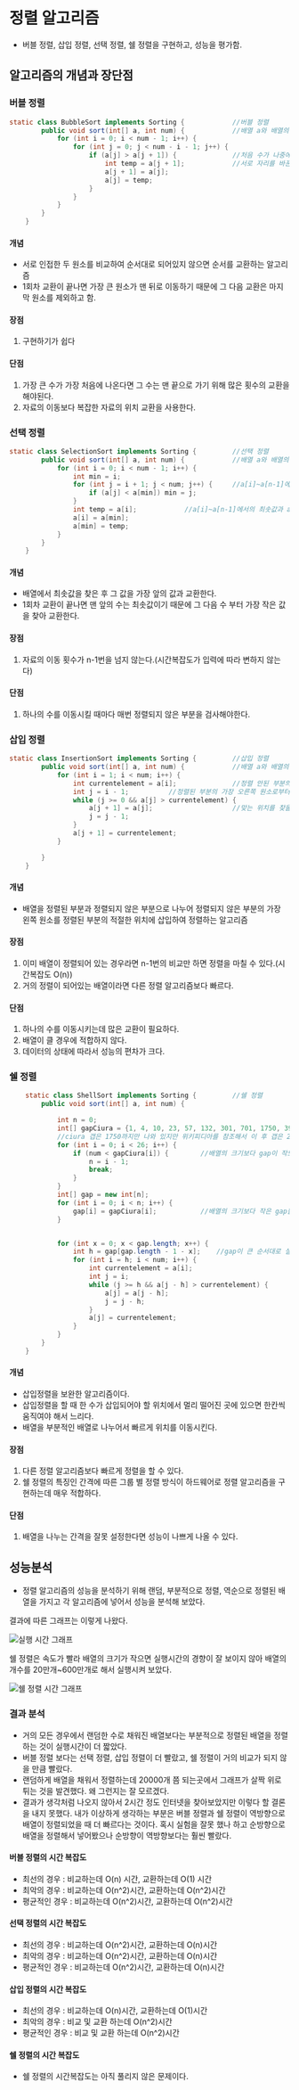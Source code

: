 # 정렬 알고리즘

- 버블 정렬, 삽입 정렬, 선택 정렬, 쉘 정렬을 구현하고, 성능을 평가함.

## 알고리즘의 개념과 장단점

### 버블 정렬

```java
static class BubbleSort implements Sorting {        	//버블 정렬
        public void sort(int[] a, int num) {			//배열 a와 배열의 길이를 입력받음
            for (int i = 0; i < num - 1; i++) {			
                for (int j = 0; j < num - i - 1; j++) {
                    if (a[j] > a[j + 1]) {				//처음 수가 나중에 있는 수보다 크면
                        int temp = a[j + 1];			//서로 자리를 바꾼다
                        a[j + 1] = a[j];
                        a[j] = temp;
                    }
                }
            }
        }
    }
```

#### 개념

- 서로 인접한 두 원소를 비교하여 순서대로 되어있지 않으면 순서를 교환하는 알고리즘
- 1회차 교환이 끝나면 가장 큰 원소가 맨 뒤로 이동하기 때문에 그 다음 교환은 마지막 원소를 제외하고 함.

#### 장점

1. 구현하기가 쉽다

#### 단점

1. 가장 큰 수가 가장 처음에 나온다면 그 수는 맨 끝으로 가기 위해 많은 횟수의 교환을 해야된다.
2. 자료의 이동보다 복잡한 자료의 위치 교환을 사용한다.



### 선택 정렬

```java
static class SelectionSort implements Sorting {     	//선택 정렬
        public void sort(int[] a, int num) {			//배열 a와 배열의 길이를 입력받음
            for (int i = 0; i < num - 1; i++) {
                int min = i;							
                for (int j = i + 1; j < num; j++) {		//a[i]~a[n-1]에서 최솟값을 찾는다.
                    if (a[j] < a[min]) min = j;
                }
                int temp = a[i];			//a[i]~a[n-1]에서의 최솟값과 a[i]와 위치를 바꾼다	
                a[i] = a[min];
                a[min] = temp;
            }
        }
    }
```

#### 개념

- 배열에서 최솟값을 찾은 후 그 값을 가장 앞의 값과 교환한다.
- 1회차 교환이 끝나면 맨 앞의 수는 최솟값이기 때문에 그 다음 수 부터 가장 작은 값을 찾아 교환한다.

#### 장점

1. 자료의 이동 횟수가 n-1번을 넘지 않는다.(시간복잡도가 입력에 따라 변하지 않는다)

#### 단점 

1. 하나의 수를 이동시킬 때마다 매번 정렬되지 않은 부분을 검사해야한다.



### 삽입 정렬

```java
static class InsertionSort implements Sorting {     	//삽입 정렬
        public void sort(int[] a, int num) {			//배열 a와 배열의 길이를 입력받음
            for (int i = 1; i < num; i++) {
                int currentelement = a[i];				//정렬 안된 부분의 가장 왼쪽원소
                int j = i - 1;			//정렬된 부분의 가장 오른쪽 원소로부터 왼쪽 방향으로 삽입할 곳을 탐색
                while (j >= 0 && a[j] > currentelement) {
                    a[j + 1] = a[j];					//맞는 위치를 찾을 때 까지 자리 이동
                    j = j - 1;
                }
                a[j + 1] = currentelement;
            }

        }
    }
```

#### 개념

- 배열을 정렬된 부분과 정렬되지 않은 부분으로 나누어 정렬되지 않은 부분의 가장 왼쪽 원소를 정렬된 부분의 적절한 위치에 삽입하여 정렬하는 알고리즘

#### 장점

1. 이미 배열이 정렬되어 있는 경우라면 n-1번의 비교만 하면 정렬을 마칠 수 있다.(시간복잡도 O(n))
2. 거의 정렬이 되어있는 배열이라면 다른 정렬 알고리즘보다 빠르다.

#### 단점

1. 하나의 수를 이동시키는데 많은 교환이 필요하다.
2. 배열이 클 경우에 적합하지 않다.
3. 데이터의 상태에 따라서 성능의 편차가 크다.



### 쉘 정렬

```java
    static class ShellSort implements Sorting {         //쉘 정렬
        public void sort(int[] a, int num) {

            int n = 0;
            int[] gapCiura = {1, 4, 10, 23, 57, 132, 301, 701, 1750, 3937, 8858, 19930, 44842, 100894, 227011,510774, 1149241, 2585792, 5818032, 13090572, 29453787, 66271020, 149109795, 335497038, 754868335, 1698453753};     
            //ciura 갭은 1750까지만 나와 있지만 위키피디아를 참조해서 이 후 갭은 2.25씩 곱해서 정수형의 최대치인 21억 밑에 있는 1698453753까지만 고려했다.
            for (int i = 0; i < 26; i++) {
                if (num < gapCiura[i]) {        //배열의 크기보다 gap이 작도록 설정해주었다.
                    n = i - 1;
                    break;
                }
            }
            int[] gap = new int[n];
            for (int i = 0; i < n; i++) {
                gap[i] = gapCiura[i];           //배열의 크기보다 작은 gap들만 모아놓은 배열을 만들었다.
            }


            for (int x = 0; x < gap.length; x++) {
                int h = gap[gap.length - 1 - x];    //gap이 큰 순서대로 실행해주었다.
                for (int i = h; i < num; i++) {
                    int currentelement = a[i];
                    int j = i;
                    while (j >= h && a[j - h] > currentelement) {
                        a[j] = a[j - h];
                        j = j - h;
                    }
                    a[j] = currentelement;
                }
            }
        }
    }
```

#### 개념

- 삽입정렬을 보완한 알고리즘이다.
- 삽입정렬을 할 때 한 수가 삽입되어야 할 위치에서 멀리 떨어진 곳에 있으면 한칸씩 움직여야 해서 느리다. 
- 배열을 부분적인 배열로 나누어서 빠르게 위치를 이동시킨다.

#### 장점

1. 다른 정렬 알고리즘보다 빠르게 정렬을 할 수 있다.
2. 쉘 정렬의 특징인 간격에 따른 그룹 별 정렬 방식이 하드웨어로 정렬 알고리즘을 구현하는데 매우 적합하다.

#### 단점

1. 배열을 나누는 간격을 잘못 설정한다면 성능이 나쁘게 나올 수 있다.

## 성능분석

- 정렬 알고리즘의 성능을 분석하기 위해 랜덤, 부분적으로 정렬, 역순으로 정렬된 배열을 가지고 각 알고리즘에 넣어서 성능을 분석해 보았다.

결과에 따른 그래프는 이렇게 나왔다.

![실행 시간 그래프](https://user-images.githubusercontent.com/80087069/117193540-f0131880-ae1d-11eb-8ccc-d4338a2e1a38.png)

쉘 정렬은 속도가 빨라 배열의 크기가 작으면 실행시간의 경향이 잘 보이지 않아 배열의 개수를 20만개~600만개로 해서 실행시켜 보았다.

![쉘 정렬 시간 그래프](https://user-images.githubusercontent.com/80087069/117193545-f30e0900-ae1d-11eb-9205-c9867c48cf17.png)



### 결과 분석

- 거의 모든 경우에서 랜덤한 수로 채워진 배열보다는 부분적으로 정렬된 배열을 정렬하는 것이 실행시간이 더 짧았다.
- 버블 정렬 보다는 선택 정렬, 삽입 정렬이 더 빨랐고, 쉘 정렬이 거의 비교가 되지 않을 만큼 빨랐다.
- 랜덤하게 배열을 채워서 정렬하는데 20000개 쯤 되는곳에서 그래프가 살짝 위로 튀는 것을 발견했다. 왜 그런지는 잘 모르겠다.
- 결과가 생각처럼 나오지 않아서 2시간 정도 인터넷을 찾아보았지만 이렇다 할 결론을 내지 못했다. 내가 이상하게 생각하는 부분은 버블 정렬과 쉘 정렬이 역방향으로 배열이 정렬되었을 때 더 빠르다는 것이다.  혹시 실험을 잘못 했나 하고 순방향으로 배열을 정렬해서 넣어봤으나 순방향이 역방향보다는 훨씬 빨랐다.



#### 버블 정렬의 시간 복잡도

- 최선의 경우 	: 비교하는데 O(n) 시간, 교환하는데 O(1) 시간
- 최악의 경우     : 비교하는데 O(n^2)시간, 교환하는데 O(n^2)시간
- 평균적인 경우 : 비교하는데 O(n^2)시간, 교환하는데 O(n^2)시간

#### 선택 정렬의 시간 복잡도

- 최선의 경우 	: 비교하는데 O(n^2)시간, 교환하는데 O(n)시간
- 최악의 경우     : 비교하는데 O(n^2)시간, 교환하는데 O(n)시간
- 평균적인 경우 : 비교하는데 O(n^2)시간, 교환하는데 O(n)시간

#### 삽입 정렬의 시간 복잡도

- 최선의 경우 	: 비교하는데 O(n)시간, 교환하는데 O(1)시간
- 최악의 경우     : 비교 및 교환 하는데 O(n^2)시간
- 평균적인 경우 : 비교 및 교환 하는데 O(n^2)시간

#### 쉘 정렬의 시간 복잡도

- 쉘 정렬의 시간복잡도는 아직 풀리지 않은 문제이다.



































